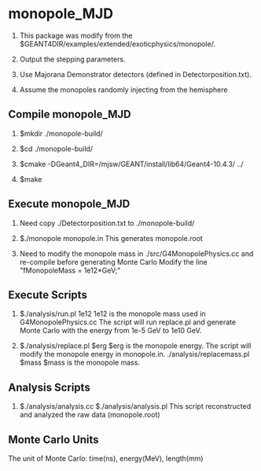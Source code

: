 # monopole_MJD

1. This package was modify from the $GEANT4DIR/examples/extended/exoticphysics/monopole/.

2. Output the stepping parameters.

3. Use Majorana Demonstrator detectors (defined in Detectorposition.txt).

4. Assume the monopoles randomly injecting from the hemisphere 

## Compile monopole_MJD
1. $mkdir ./monopole-build/

2. $cd ./monopole-build/

3. $cmake -DGeant4_DIR=/mjsw/GEANT/install/lib64/Geant4-10.4.3/ ../

4. $make

## Execute monopole_MJD

1. Need copy ./Detectorposition.txt to ./monopole-build/

2. $./monopole monopole.in
This generates monopole.root

3. Need to modify the monopole mass in ./src/G4MonopolePhysics.cc and re-compile before generating Monte Carlo
Modify the line "fMonopoleMass = 1e12*GeV;"

## Execute Scripts
1. $./analysis/run.pl 1e12
1e12 is the monopole mass used in G4MonopolePhysics.cc
The script will run replace.pl and generate Monte Carlo with the energy from 1e-5 GeV to 1e10 GeV.

2. $./analysis/replace.pl $erg
$erg is the monopole energy. The script will modify the monopole energy in monopole.in.
./analysis/replacemass.pl $mass
$mass is the monopole mass.

## Analysis Scripts
1. $./analysis/analysis.cc 
   $./analysis/analysis.pl
This script reconstructed and analyzed the raw data (monopole.root)

## Monte Carlo Units
The unit of Monte Carlo: time(ns), energy(MeV), length(mm)
